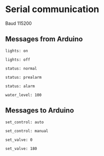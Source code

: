 # Serial communication

Baud 115200

## Messages from Arduino

```
lights: on
```

```
lights: off
```

```
status: normal
```

```
status: prealarm
```

```
status: alarm
```

```
water_level: 100
```

## Messages to Arduino

```
set_control: auto
```

```
set_control: manual
```

```
set_valve: 0
```

```
set_valve: 180
```

